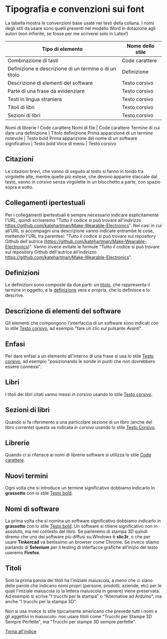 # Tipografia e convenzioni sui font

La tabella mostra le convenzioni base usate nei testi della collana. I nomi degli stili da usare sono quelli presenti nel modello Word in dotazione agli autori (non infierite, se fosse per me scriverei solo in Latex!)

Tipo di elemento | Nome dello stile
-----------------|-----------------
<a name="combinazioneTasti"></a>Combinazione di tasti | Code carattere
<a name="definizione"></a>Definizione e descrizione di un termine o di un titolo | Definizione
<a name="descrizioneElementoSoftware"></a>Descrizione di elementi del software | Testo corsivo
<a name="evidenza"></a>Parte di una frase da evidenziare | Testo corsivo
<a name="linguaStraniera"></a>Testi in lingua straniera | Testo corsivo
<a name="libro"></a>Titoli di libri | Testo corsivo
<a name="sezioneLibro"></a>Sezioni di libri | Testo corsivo
<a name="librerie"></a>Nomi di librerie ! Code carattere
<a name="nomiFile"></a>Nomi di file | Code carattere
<a name="titoloDefinizione"></a>Termine di cui dare una definizione | Titolo definizione
<a name="primaIstanzaNome"></a>Prima apparizione di un termine notevole | Testo bold
<a name="primaIstanzaSoftware"></a>Prima apparizione del nome di un software significativo | Testo bold
<a name="voceMenu"></a>Voce di menu | Testo corsivo

## Citazioni
Le  citazioni brevi, che vanno di seguito al testo si fanno in tondo tra virgolette alte, mentre quelle più estese, che devono apparire staccate dal testo, vanno in *corsivo* senza virgolette in un blocchetto a parte, con spazio sopra e sotto.

## Collegamenti ipertestuali
Per i collegamenti ipertestuali è sempre necessario indicare esplicitamente l'URL, quindi scriveremo "Tutto il codice si può trovare all'indirizzo https://github.com/katehartman/Make-Wearable-Electronics". Nei casi in cui all'URL si accompagni una descrizione vanno indicate entrambe le cose, mettendo l'URL tra parentesi: "Tutto il codice si può trovare sul repository Github dell'autrice (https://github.com/katehartman/Make-Wearable-Electronics)". Vanno invece evitate le formule "Tutto il codice si può trovare sul repository Github dell'autrice all'indirizzo https://github.com/katehartman/Make-Wearable-Electronics".

## Definizioni
Le definizioni sono composte da due parti: un [titolo](titoloDefinizione), che rappresenta il termine in oggetto, e la [definizione](definizione) vera e propria, che lo definisce e lo descrive.

## Descrizione di elementi del software
Gli elementi che compongono l'interfaccia di un software sono indicati con lo stile [Testo corsivo](descrizioneElementoSoftware), ad esempio "fare un clic sul pulsante *Avanti*".

## Enfasi
Per dare enfasi a un elemento all'interno di una frase si usa lo stile [Testo corsivo](evidenza), ad esempio "posizionando le sonde in punti che *non* dovrebbero essere connessi".

## Libri
I titoli dei libri citati vanno messi *in corsivo* usando lo stile [Testo corsivo](libro).

## Sezioni di libri
Quando si fa riferimento a una particolare sezione di un libro (anche del libro corrente) questa va indicata *in corsivo* usando lo stile [Testo Corsivo](sezioneLibro).

## Librerie
Quando ci si riferisce ai nomi di librerie software si utilizza lo stile [Code carattere](librerie).

## Nuovi termini
Ogni volta che si introduce un termine significativo dobbiamo indicarlo in **grassetto** con lo stile [Testo bold](primaIstanzaNome).

## Nomi di software
La prima volta che si nomina un software significativo dobbiamo indicarlo in **grassetto** con lo stile [Testo bold](primaIstanzaSoftware). Un software si ritiene significativo non in assoluto, ma nel contesto del libro. Se parleremo di stampa 3D quindi diremo che uno dei software più diffusi su Windows è **slic3r**, o che per usare **Tinkercad** va benissimo un browser come Chrome. Se invece stiamo parlando di **Selenium** per il testing di interfacce grafiche all'inizio del testo useremo **Firefox**.

## Titoli
Solo la prima parola dei titoli ha l'iniziale maiuscola, a meno che ci siano delle parole che indicano nomi propri (persone, prodotti, aziende, etc) per le quali l'iniziale maiuscola (o la lettera maiuscola in genere) viene preservata. Ad esempio si scrive "I trucchi per la stampa" o "Alternative ad Arduino", ma anche "I trucchi per la stampa 3D".

Non si usa invece lo stile tipicamente americano che prevede tutti i nomi e gli aggettivi in maiuscolo: non usare titoli come "Trucchi per Stampe 3D Sempre Perfette", ma "Trucchi per stampe 3D sempre perfette".

[Torna all'indice](README.md)
